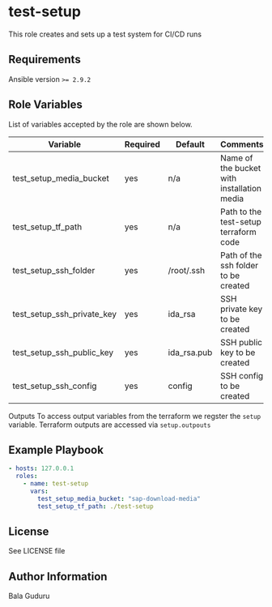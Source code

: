 test-setup
=======
This role creates and sets up a test system for CI/CD runs

Requirements
------------

Ansible version `>= 2.9.2`

Role Variables
--------------

List of variables accepted by the role are shown below.

| Variable                   | Required | Default      | Comments                                   |
|----------------------------|----------|--------------|--------------------------------------------|
| test_setup_media_bucket    | yes      | n/a          | Name of the bucket with installation media |
| test_setup_tf_path         | yes      | n/a          | Path to the test-setup terraform code      |
| test_setup_ssh_folder      | yes      | /root/.ssh   | Path of the ssh folder to be created       |
| test_setup_ssh_private_key | yes      | ida_rsa      | SSH private key to be created              |
| test_setup_ssh_public_key  | yes      | ida_rsa.pub  | SSH public key to be created               |
| test_setup_ssh_config      | yes      | config       | SSH config to be created                   |

Outputs
To access output variables from the terraform we regster the `setup` variable. Terraform outputs are accessed via
`setup.outpouts`

Example Playbook
----------------

```yaml
- hosts: 127.0.0.1
  roles:
    - name: test-setup
      vars:
        test_setup_media_bucket: "sap-download-media"
        test_setup_tf_path: ./test-setup

```

License
-------

See LICENSE file

Author Information
------------------

Bala Guduru
